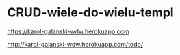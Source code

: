 # CRUD-wiele-do-wielu-templ
https://karol-galanski-wdw.herokuapp.com

http://karol-galanski-wdw.herokuapp.com/todo/
